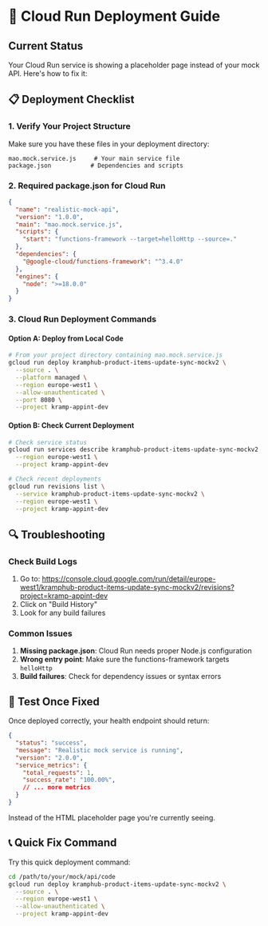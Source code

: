 # 🚀 Cloud Run Deployment Guide

## Current Status
Your Cloud Run service is showing a placeholder page instead of your mock API. Here's how to fix it:

## 📋 Deployment Checklist

### 1. Verify Your Project Structure
Make sure you have these files in your deployment directory:
```
mao.mock.service.js     # Your main service file
package.json           # Dependencies and scripts
```

### 2. Required package.json for Cloud Run
```json
{
  "name": "realistic-mock-api",
  "version": "1.0.0",
  "main": "mao.mock.service.js",
  "scripts": {
    "start": "functions-framework --target=helloHttp --source=."
  },
  "dependencies": {
    "@google-cloud/functions-framework": "^3.4.0"
  },
  "engines": {
    "node": ">=18.0.0"
  }
}
```

### 3. Cloud Run Deployment Commands

#### Option A: Deploy from Local Code
```bash
# From your project directory containing mao.mock.service.js
gcloud run deploy kramphub-product-items-update-sync-mockv2 \
  --source . \
  --platform managed \
  --region europe-west1 \
  --allow-unauthenticated \
  --port 8080 \
  --project kramp-appint-dev
```

#### Option B: Check Current Deployment
```bash
# Check service status
gcloud run services describe kramphub-product-items-update-sync-mockv2 \
  --region europe-west1 \
  --project kramp-appint-dev

# Check recent deployments
gcloud run revisions list \
  --service kramphub-product-items-update-sync-mockv2 \
  --region europe-west1 \
  --project kramp-appint-dev
```

## 🔍 Troubleshooting

### Check Build Logs
1. Go to: https://console.cloud.google.com/run/detail/europe-west1/kramphub-product-items-update-sync-mockv2/revisions?project=kramp-appint-dev
2. Click on "Build History"
3. Look for any build failures

### Common Issues
1. **Missing package.json**: Cloud Run needs proper Node.js configuration
2. **Wrong entry point**: Make sure the functions-framework targets `helloHttp`
3. **Build failures**: Check for dependency issues or syntax errors

## 🧪 Test Once Fixed

Once deployed correctly, your health endpoint should return:
```json
{
  "status": "success",
  "message": "Realistic mock service is running",
  "version": "2.0.0",
  "service_metrics": {
    "total_requests": 1,
    "success_rate": "100.00%",
    // ... more metrics
  }
}
```

Instead of the HTML placeholder page you're currently seeing.

## 📞 Quick Fix Command

Try this quick deployment command:
```bash
cd /path/to/your/mock/api/code
gcloud run deploy kramphub-product-items-update-sync-mockv2 \
  --source . \
  --region europe-west1 \
  --allow-unauthenticated \
  --project kramp-appint-dev
```

